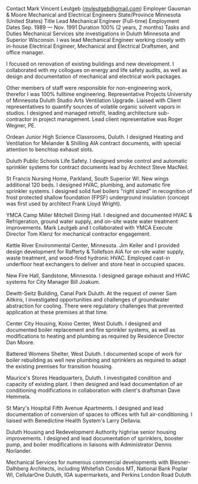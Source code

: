 Contact	Mark Vincent Leutgeb (mvleutgeb@gmail.com)
Employer	Gausman & Moore Mechanical and Electrical Engineers
State/Province	Minnesota (United States)
Title	Lead Mechanical Engineer (Full-time)
Employment Dates	Sep. 1989 — Nov. 1991
Duration	100% (2 years, 2 months)
Tasks and Duties
Mechanical Services site investigations in Duluth Minnesota and Superior Wisconsin. I was lead Mechanical Engineer working closely with in-house Electrical Engineer, Mechanical and Electrical Draftsmen, and office manager.

I focused on renovation of existing buildings and new development. I collaborated with my collogues on energy and life safety audits, as well as design and documentation of mechanical and electrical work packages.

Other members of staff were responsible for non-engineering work, therefor I was 100% fulltime engineering.
Representative Projects
University of Minnesota Duluth Studio Arts Ventilation Upgrade. Liaised with Client representatives to quantify sources of volatile organic solvent vapors in studios. I designed and managed retrofit, leading architecture sub-contractor in project management. Lead client representative was Roger Wegner, PE.

Ordean Junior High Science Classrooms, Duluth. I designed Heating and Ventilation for Melander & Shilling AIA contract documents, with special attention to benchtop exhaust slots.

Duluth Public Schools Life Safety. I designed smoke control and automatic sprinkler systems for contract documents lead by Architect Steve MacNeil.

St Francis Nursing Home, Parkland, South Superior WI. New wings additional 120 beds. I designed HVAC, plumbing, and automatic fire sprinkler systems. I designed solid fuel boilers "right sized" in recognition of frost protected shallow foundation (FPSF) underground insulation (concept was first used by architect Frank Lloyd Wright).

YMCA Camp Miller Mitchell Dining Hall. I designed and documented HVAC & Refrigeration, ground water supply, and on-site waste water treatment improvements. Mark Leutgeb and I collaborated with YMCA Execute Director Tom Klenz for mechanical contractor engagement.

Kettle River Environmental Center, Minnesota. Jim Keller and I provided design development for Rafferty & Tollefson AIA for on-site water supply, waste treatment, and wood-fired hydronic HVAC. Employed cast-in underfloor heat exchangers to deliver and store heat in occupied spaces.

New Fire Hall, Sandstone, Minnesota. I designed garage exhaust and HVAC systems for City Manager Bill Joakum.

Dewitt-Seitz Building, Canal Park Duluth. At the request of owner Sam Aitkins, I investigated opportunities and challenges of groundwater abstraction for cooling. There were regulatory challenges that prevented application at these premises at that time.

Center City Housing, Koino Center, West Duluth. I designed and documented boiler replacement and fire sprinkler systems, as well as modifications to heating and plumbing as required by Residence Director Dan Moore.

Battered Womens Shelter, West Duluth. I documented scope of work for boiler rebuilding as well new plumbing and sprinklers as required to adapt the existing premises for transition housing.

Maurice's Stores Headquarters, Duluth. I investigated condition and capacity of existing plant. I then designed and lead documentation of air conditioning modifications in collaboration with client's draftsman Dave Hemmela.

St Mary's Hospital Fifth Avenue Apartments. I designed and lead documentation of conversion of spaces to offices with full air-conditioning. I liaised with Benedictine Health System's Larry Dellavia.

Duluth Housing and Redevelopment Authority highrise senior housing improvements. I designed and lead documentation of sprinklers, booster pump, and boiler modifications in liaisons with Administrator Dennis Norlander.

Mechanical Services for numerous commercial developments with Blesner-Dalhberg Architects, including Whitefish Condos MT, National Bank Poplar WI, CellularOne Duluth, IGA supermarkets, and Perkins London Road Duluth
